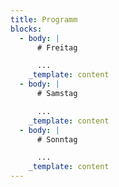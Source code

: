 ```yaml
---
title: Programm
blocks:
  - body: |
      # Freitag

      ...
    _template: content
  - body: |
      # Samstag

      ...
    _template: content
  - body: |
      # Sonntag

      ...
    _template: content
---
```




